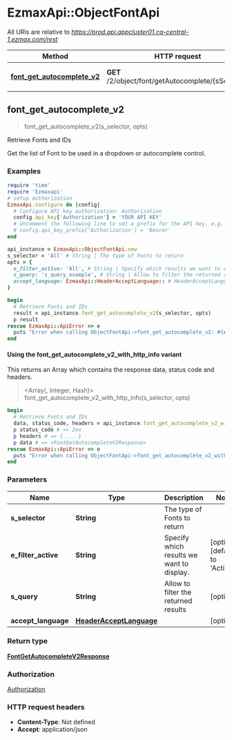 # EzmaxApi::ObjectFontApi

All URIs are relative to *https://prod.api.appcluster01.ca-central-1.ezmax.com/rest*

| Method | HTTP request | Description |
| ------ | ------------ | ----------- |
| [**font_get_autocomplete_v2**](ObjectFontApi.md#font_get_autocomplete_v2) | **GET** /2/object/font/getAutocomplete/{sSelector} | Retrieve Fonts and IDs |


## font_get_autocomplete_v2

> <FontGetAutocompleteV2Response> font_get_autocomplete_v2(s_selector, opts)

Retrieve Fonts and IDs

Get the list of Font to be used in a dropdown or autocomplete control.

### Examples

```ruby
require 'time'
require 'Ezmaxapi'
# setup authorization
EzmaxApi.configure do |config|
  # Configure API key authorization: Authorization
  config.api_key['Authorization'] = 'YOUR API KEY'
  # Uncomment the following line to set a prefix for the API key, e.g. 'Bearer' (defaults to nil)
  # config.api_key_prefix['Authorization'] = 'Bearer'
end

api_instance = EzmaxApi::ObjectFontApi.new
s_selector = 'All' # String | The type of Fonts to return
opts = {
  e_filter_active: 'All', # String | Specify which results we want to display.
  s_query: 's_query_example', # String | Allow to filter the returned results
  accept_language: EzmaxApi::HeaderAcceptLanguage:: # HeaderAcceptLanguage | 
}

begin
  # Retrieve Fonts and IDs
  result = api_instance.font_get_autocomplete_v2(s_selector, opts)
  p result
rescue EzmaxApi::ApiError => e
  puts "Error when calling ObjectFontApi->font_get_autocomplete_v2: #{e}"
end
```

#### Using the font_get_autocomplete_v2_with_http_info variant

This returns an Array which contains the response data, status code and headers.

> <Array(<FontGetAutocompleteV2Response>, Integer, Hash)> font_get_autocomplete_v2_with_http_info(s_selector, opts)

```ruby
begin
  # Retrieve Fonts and IDs
  data, status_code, headers = api_instance.font_get_autocomplete_v2_with_http_info(s_selector, opts)
  p status_code # => 2xx
  p headers # => { ... }
  p data # => <FontGetAutocompleteV2Response>
rescue EzmaxApi::ApiError => e
  puts "Error when calling ObjectFontApi->font_get_autocomplete_v2_with_http_info: #{e}"
end
```

### Parameters

| Name | Type | Description | Notes |
| ---- | ---- | ----------- | ----- |
| **s_selector** | **String** | The type of Fonts to return |  |
| **e_filter_active** | **String** | Specify which results we want to display. | [optional][default to &#39;Active&#39;] |
| **s_query** | **String** | Allow to filter the returned results | [optional] |
| **accept_language** | [**HeaderAcceptLanguage**](.md) |  | [optional] |

### Return type

[**FontGetAutocompleteV2Response**](FontGetAutocompleteV2Response.md)

### Authorization

[Authorization](../README.md#Authorization)

### HTTP request headers

- **Content-Type**: Not defined
- **Accept**: application/json

